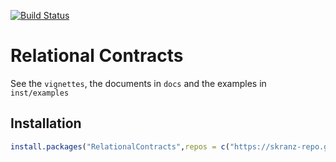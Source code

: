 [![Build Status](https://travis-ci.org/skranz/RelationalContracts.svg?branch=master)](https://travis-ci.org/skranz/RelationalContracts)

# Relational Contracts

See the `vignettes`, the documents in `docs` and the examples in `inst/examples`

## Installation

```r
install.packages("RelationalContracts",repos = c("https://skranz-repo.github.io/drat/",getOption("repos")))
```
